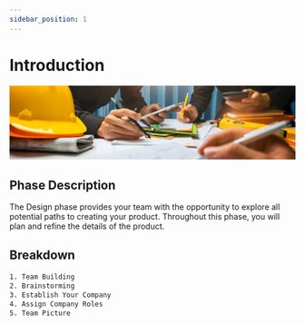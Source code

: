 ```yaml
---
sidebar_position: 1
---
```


# Introduction

![Design](/img/shpeathon-design.jpeg)

## Phase Description 

The Design phase provides your team with the opportunity to explore all potential paths to creating your product. Throughout this phase, you will plan and refine the details of the product.

## Breakdown

```
1. Team Building
2. Brainstorming
3. Establish Your Company
4. Assign Company Roles
5. Team Picture
```